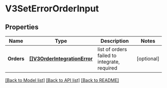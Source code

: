 # V3SetErrorOrderInput

## Properties

Name | Type | Description | Notes
------------ | ------------- | ------------- | -------------
**Orders** | [**[]V3OrderIntegrationError**](v3.OrderIntegrationError.md) | list of orders failed to integrate, required | [optional] 

[[Back to Model list]](../README.md#documentation-for-models) [[Back to API list]](../README.md#documentation-for-api-endpoints) [[Back to README]](../README.md)


